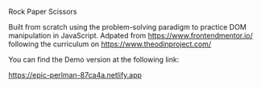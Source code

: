 Rock Paper Scissors

 Built from scratch using the problem-solving paradigm to practice DOM manipulation in JavaScript. 
 Adpated from https://www.frontendmentor.io/ following the curriculum on https://www.theodinproject.com/
 
 You can find the Demo version at the following link:
 
  https://epic-perlman-87ca4a.netlify.app


